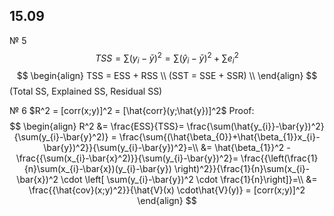 ## 15.09

№ 5
$$
TSS = \sum(y_{i}-\bar{y})^2 = \sum(\hat{y}_{i}-\bar{y})^2+\sum e_{i}^2
$$
$$
\begin{align}
TSS = ESS + RSS \\ 
(SST = SSE + SSR) \\
\end{align}
$$(Total SS, Explained SS, Residual SS)


№ 6
$R^2 = [corr(x;y)]^2 = [\hat{corr}(y;\hat{y})]^2$ 
Proof:
$$
\begin{align}
R^2 &= \frac{ESS}{TSS}= \frac{\sum(\hat{y_{i}}-\bar{y})^2}{\sum(y_{i}-\bar{y}^2)} = \frac{\sum{(\hat{\beta_{0}}+\hat{\beta_{1}}x_{i}-\bar{y})^2}}{\sum(y_{i}-\bar{y})^2}=\\
&= \hat{\beta_{1}}^2 - \frac{{\sum(x_{i}-\bar{x}^2)}}{\sum(y_{i}-\bar{y})^2}= \frac{{\left(\frac{1}{n}\sum(x_{i}-\bar{x})(y_{i}-\bar{y}) \right)^2}}{\frac{1}{n}\sum(x_{i}-\bar{x})^2 \cdot \left[ \sum(y_{i}-\bar{y})^2 \cdot \frac{1}{n}\right]}=\\
&= \frac{{\hat{cov}(x;y)^2}}{\hat{V}(x) \cdot\hat{V}(y)} = [corr(x;y)]^2
\end{align}
$$


